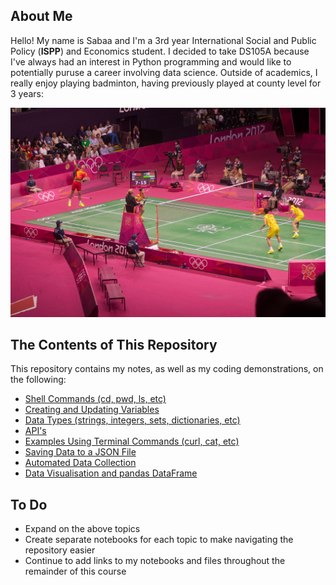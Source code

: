## About Me
Hello! My name is Sabaa and I'm a 3rd year International Social and Public Policy (**ISPP**) and Economics student. I decided to take DS105A because I've always had an interest in Python programming and would like to potentially puruse a career involving data science. Outside of academics, I really enjoy playing badminton, having previously played at county level for 3 years:

![Alt text](figures/my_image.jpg)

## The Contents of This Repository
This repository contains my notes, as well as my coding demonstrations, on the following:
- [Shell Commands (cd, pwd, ls, etc)](https://github.com/sabaapasha/ds105a-w04-exercise/blob/main/w01/week01.ipynb)
- [Creating and Updating Variables](https://github.com/sabaapasha/ds105a-w04-exercise/blob/main/w01/week01.ipynb)
- [Data Types (strings, integers, sets, dictionaries, etc)](https://github.com/sabaapasha/ds105a-w04-exercise/blob/main/w01/week01.ipynb)
- [API's](https://github.com/sabaapasha/ds105a-w04-exercise/blob/main/w02/week02.ipynb)
- [Examples Using Terminal Commands (curl, cat, etc)](https://github.com/sabaapasha/ds105a-w04-exercise/blob/main/w02/week02.ipynb)
- [Saving Data to a JSON File](https://github.com/sabaapasha/ds105a-w04-exercise/blob/main/w02/week02.ipynb)
- [Automated Data Collection](https://github.com/sabaapasha/ds105a-w04-exercise/blob/main/w03/week03.ipynb)
- [Data Visualisation and pandas DataFrame](https://github.com/sabaapasha/ds105a-w04-exercise/blob/main/w03/week03.ipynb)

## To Do
- Expand on the above topics
- Create separate notebooks for each topic to make navigating the repository easier
- Continue to add links to my notebooks and files throughout the remainder of this course
